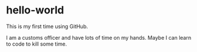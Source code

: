# hello-world
This is my first time using GitHub.

I am a customs officer and have lots of time on my hands. Maybe I can learn to code to kill some time.
